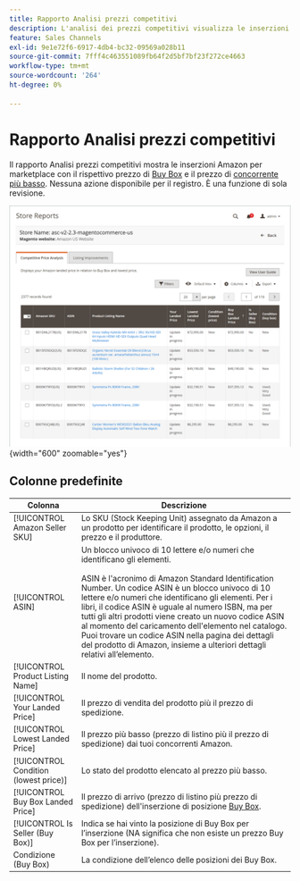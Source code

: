 ```yaml
---
title: Rapporto Analisi prezzi competitivi
description: L'analisi dei prezzi competitivi visualizza le inserzioni Amazon per marketplace con il rispettivo prezzo Buy Box e il prezzo concorrente più basso.
feature: Sales Channels
exl-id: 9e1e72f6-6917-4db4-bc32-09569a028b11
source-git-commit: 7fff4c463551089fb64f2d5bf7bf23f272ce4663
workflow-type: tm+mt
source-wordcount: '264'
ht-degree: 0%

---
```


# Rapporto Analisi prezzi competitivi

Il rapporto Analisi prezzi competitivi mostra le inserzioni Amazon per marketplace con il rispettivo prezzo di [Buy Box](./buy-box-competitor-pricing.md) e il prezzo di [concorrente più basso](./lowest-competitor-pricing.md). Nessuna azione disponibile per il registro. È una funzione di sola revisione.

![Rapporto Analisi prezzi competitivi](assets/amazon-competitive-price-analysis.png){width="600" zoomable="yes"}

## Colonne predefinite

| Colonna | Descrizione |
|---------------------------------------|------------------------------------------------------------------------------------------------------------------------------------------------------------------------------------------------------------------------------------------------------------------------------------------------------------------------------------------------------------------------------------------------------------------------------------------------------------------------------------|
| [!UICONTROL Amazon Seller SKU] | Lo SKU (Stock Keeping Unit) assegnato da Amazon a un prodotto per identificare il prodotto, le opzioni, il prezzo e il produttore. |
| [!UICONTROL ASIN] | Un blocco univoco di 10 lettere e/o numeri che identificano gli elementi.<br><br>ASIN è l&#39;acronimo di Amazon Standard Identification Number. Un codice ASIN è un blocco univoco di 10 lettere e/o numeri che identificano gli elementi. Per i libri, il codice ASIN è uguale al numero ISBN, ma per tutti gli altri prodotti viene creato un nuovo codice ASIN al momento del caricamento dell&#39;elemento nel catalogo. Puoi trovare un codice ASIN nella pagina dei dettagli del prodotto di Amazon, insieme a ulteriori dettagli relativi all’elemento. |
| [!UICONTROL Product Listing Name] | Il nome del prodotto. |
| [!UICONTROL Your Landed Price] | Il prezzo di vendita del prodotto più il prezzo di spedizione. |
| [!UICONTROL Lowest Landed Price] | Il prezzo più basso (prezzo di listino più il prezzo di spedizione) dai tuoi concorrenti Amazon. |
| [!UICONTROL Condition (lowest price)] | Lo stato del prodotto elencato al prezzo più basso. |
| [!UICONTROL Buy Box Landed Price] | Il prezzo di arrivo (prezzo di listino più prezzo di spedizione) dell&#39;inserzione di posizione [Buy Box](./buy-box-competitor-pricing.md). |
| [!UICONTROL Is Seller (Buy Box)] | Indica se hai vinto la posizione di Buy Box per l’inserzione (NA significa che non esiste un prezzo Buy Box per l’inserzione). |
| Condizione (Buy Box) | La condizione dell’elenco delle posizioni dei Buy Box. |
